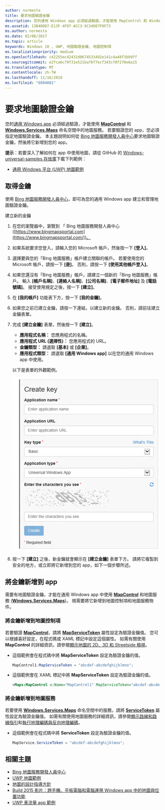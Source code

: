```yaml
---
author: normesta
title: 要求地圖驗證金鑰
description: 您的通用 Windows app 必須經過驗證，才能使用 MapControl 和 Windows.Services.Maps 命名空間中的地圖服務。
ms.assetid: 13B400D7-E13F-4F07-ACC3-9C34087F0F73
ms.author: normesta
ms.date: 02/08/2017
ms.topic: article
keywords: Windows 10 , UWP, 地圖驗證金鑰, 地圖控制項
ms.localizationpriority: medium
ms.openlocfilehash: c42255ec42432d0674533492e141c4a48f3bb9ff
ms.sourcegitcommit: e2fca6c79f31e521ba76f7ecf343cf8f278e6a15
ms.translationtype: MT
ms.contentlocale: zh-TW
ms.lasthandoff: 11/16/2018
ms.locfileid: "6994081"
---
```

# <a name="request-a-maps-authentication-key"></a>要求地圖驗證金鑰




您的[通用 Windows app](https://msdn.microsoft.com/library/windows/apps/dn894631) 必須經過驗證，才能使用 [**MapControl**](https://msdn.microsoft.com/library/windows/apps/dn637004) 和 [**Windows.Services.Maps**](https://msdn.microsoft.com/library/windows/apps/dn636979) 命名空間中的地圖服務。 若要驗證您的 app，您必須指定地圖驗證金鑰。 本主題說明如何從 [Bing 地圖服務開發人員中心](https://www.bingmapsportal.com/)要求地圖驗證金鑰，然後將它新增到您的 app。

**提示**：若要深入了解如何在 app 中使用地圖，請從 GitHub 的 [Windows-universal-samples 存放庫](http://go.microsoft.com/fwlink/p/?LinkId=619979)下載下列範例：

-   [通用 Windows 平台 (UWP) 地圖範例](http://go.microsoft.com/fwlink/p/?LinkId=619977)

## <a name="get-a-key"></a>取得金鑰


使用 [Bing 地圖服務開發人員中心](https://www.bingmapsportal.com/)，即可為您的通用 Windows app 建立和管理地圖驗證金鑰。

建立新的金鑰

1.  在您的瀏覽器中，瀏覽到 「 Bing 地圖服務開發人員中心 ([https://www.bingmapsportal.com](https://www.bingmapsportal.com/))。

2.  如果系統要求您登入，請輸入您的 Microsoft 帳戶，然後按一下 **\[登入\]**。

3.  選擇要與您的「Bing 地圖服務」帳戶建立關聯的帳戶。 若要使用您的 Microsoft 帳戶，請按一下 **\[是\]**。 否則，請按一下 **\[使用其他帳戶登入\]**。

4.  如果您還沒有「Bing 地圖服務」帳戶，請建立一個新的「Bing 地圖服務」帳戶。 輸入 **\[帳戶名稱\]**、**\[連絡人名稱\]**、**\[公司名稱\]**、**\[電子郵件地址\]** 及 **\[電話號碼\]**。 接受使用規定之後，按一下 **\[建立\]**。

5.  在 **[我的帳戶]** 功能表下方，按一下 **[我的金鑰]**。

6.  如果您之前已建立金鑰，請按一下連結，以建立新的金鑰。 否則，請前往建立金鑰表單。

7.  完成 **\[建立金鑰\]** 表單，然後按一下 **\[建立\]**。

    -   **應用程式名稱：** 您應用程式的名稱。
    -   **應用程式 URL (選擇性)：** 您應用程式的 URL。
    -   **金鑰類型：** 請選取 **\[基本\]** 或 **\[企業\]**。
    -   **應用程式類型：** 請選取 **\[通用 Windows app\]** 以在您的通用 Windows app 中使用。

    以下是表單的外觀範例。

    ![[建立金鑰] 表單的範例。](images/createkeydialog.png)

8.  按一下 **\[建立\]** 之後，新金鑰就會顯示在 **\[建立金鑰\]** 表單下方。 請將它複製到安全的地方，或立即將它新增到您的 app，如下一個步驟所述。

## <a name="add-the-key-to-your-app"></a>將金鑰新增到 app


需要有地圖驗證金鑰，才能在通用 Windows app 中使用 [**MapControl**](https://msdn.microsoft.com/library/windows/apps/dn637004) 和地圖服務 ([**Windows.Services.Maps**](https://msdn.microsoft.com/library/windows/apps/dn636979))。 視需要將它新增到地圖控制項和地圖服務物件。

### <a name="to-add-the-key-to-a-map-control"></a>將金鑰新增到地圖控制項

若要驗證 [**MapControl**](https://msdn.microsoft.com/library/windows/apps/dn637004)，請將 [**MapServiceToken**](https://msdn.microsoft.com/library/windows/apps/dn637036) 屬性設定為驗證金鑰值。 您可以根據喜好設定，在程式碼或 XAML 標記中設定這個屬性。 如需有關使用 **MapControl** 的詳細資訊，請參閱[顯示地圖的 2D、3D 和 Streetside 檢視](display-maps.md)。

-   這個範例會在程式碼中將 **MapServiceToken** 設定為驗證金鑰的值。

    ```cs
    MapControl1.MapServiceToken = "abcdef-abcdefghijklmno";
    ```

-   這個範例會在 XAML 標記中將 **MapServiceToken** 設定為驗證金鑰的值。

    ```xml
    <Maps:MapControl x:Name="MapControl1" MapServiceToken="abcdef-abcdefghijklmno"/>
    ```

### <a name="to-add-the-key-to-map-services"></a>將金鑰新增到地圖服務

若要使用 [**Windows.Services.Maps**](https://msdn.microsoft.com/library/windows/apps/dn636979) 命名空間中的服務，請將 [**ServiceToken**](https://msdn.microsoft.com/library/windows/apps/dn636977) 屬性設定為驗證金鑰值。 如需有關使用地圖服務的詳細資訊，請參閱[顯示路線和路線指引](routes-and-directions.md)和[執行地理編碼與反向地理編碼](geocoding.md)。

-   這個範例會在程式碼中將 **ServiceToken** 設定為驗證金鑰的值。

    ```cs
    MapService.ServiceToken = "abcdef-abcdefghijklmno";
    ```

## <a name="related-topics"></a>相關主題

* [Bing 地圖服務開發人員中心](https://www.bingmapsportal.com/)
* [UWP 地圖範例](http://go.microsoft.com/fwlink/p/?LinkId=619977)
* [地圖的設計指導方針](https://msdn.microsoft.com/library/windows/apps/dn596102)
* [Build 2015 影片：跨手機、平板電腦和電腦運用 Windows app 中的地圖與位置功能](https://channel9.msdn.com/Events/Build/2015/2-757)
* [UWP 車流量 app 範例](http://go.microsoft.com/fwlink/p/?LinkId=619982)

